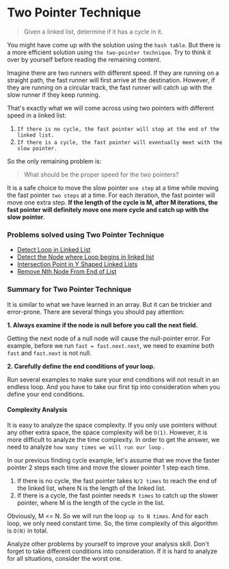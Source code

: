 # Two Pointer Technique

> Given a linked list, determine if it has a cycle in it.

You might have come up with the solution using the `hash table`. But there is a more efficient solution using `the two-pointer technique`. Try to think it over by yourself before reading the remaining content.

Imagine there are two runners with different speed. If they are running on a straight path, the fast runner will first arrive at the destination. However, if they are running on a circular track, the fast runner will catch up with the slow runner if they keep running.

That's exactly what we will come across using two pointers with different speed in a linked list:

1. `If there is no cycle, the fast pointer will stop at the end of the linked list.`
2. `If there is a cycle, the fast pointer will eventually meet with the slow pointer.`

So the only remaining problem is:

> What should be the proper speed for the two pointers?

It is a safe choice to move the slow pointer `one step` at a time while moving the fast pointer `two steps` at a time. For each iteration, the fast pointer will move one extra step. **If the length of the cycle is M, after M iterations, the fast pointer will definitely move one more cycle and catch up with the slow pointer**.

### Problems solved using Two Pointer Technique

* [Detect Loop in Linked List](../../../problem-solutions/linked-list-problems/detect-loop-in-linked-list.md)
* [Detect the Node where Loop begins in linked list](../../../problem-solutions/linked-list-problems/detect-the-node-where-loop-begins-in-linked-list.md)
* [Intersection Point in Y Shaped Linked Lists](../../../problem-solutions/linked-list-problems/intersection-point-in-y-shaped-linked-lists.md)
* [Remove Nth Node From End of List](../../../problem-solutions/linked-list-problems/remove-nth-node-from-end-of-list.md)

### Summary for Two Pointer Technique

It is similar to what we have learned in an array. But it can be trickier and error-prone. There are several things you should pay attention:

**1. Always examine if the node is null before you call the next field.**

Getting the next node of a null node will cause the null-pointer error. For example, before we run `fast = fast.next.next`, we need to examine both `fast` and `fast.next` is not null.

**2. Carefully define the end conditions of your loop.**

Run several examples to make sure your end conditions will not result in an endless loop. And you have to take our first tip into consideration when you define your end conditions.

#### Complexity Analysis

It is easy to analyze the space complexity. If you only use pointers without any other extra space, the space complexity will be `O(1)`. However, it is more difficult to analyze the time complexity. In order to get the answer, we need to analyze `how many times we will run our loop` .

In our previous finding cycle example, let's assume that we move the faster pointer 2 steps each time and move the slower pointer 1 step each time.

1. If there is no cycle, the fast pointer takes `N/2 times` to reach the end of the linked list, where N is the length of the linked list.
2. If there is a cycle, the fast pointer needs `M times` to catch up the slower pointer, where M is the length of the cycle in the list.

Obviously, M <= N. So we will run the loop `up to N times`. And for each loop, we only need constant time. So, the time complexity of this algorithm is `O(N)` in total.

Analyze other problems by yourself to improve your analysis skill. Don't forget to take different conditions into consideration. If it is hard to analyze for all situations, consider the worst one.
